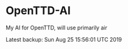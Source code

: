 # OpenTTD-AI
My AI for OpenTTD, will use primarily air

Latest backup: Sun Aug 25 15:56:01 UTC 2019
